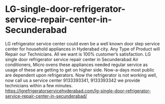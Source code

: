 # LG-single-door-refrigerator-service-repair-center-in-Secunderabad
LG refrigerator service center could even be a well known door step service center for household appliances in Hyderabad city. Any Type of Product will Repair our Technicians.  All we want is 100% customer’s satisfaction. LG single door refrigerator service repair center in Secunderabad Air conditioners, Micro ovens these appliances needed regular service as usage of these are getting to get on higher side. Now-a-days most public are dependent upon refrigerators. Now the refrigerator is not working well, now call us a service center 9133393341, 9133393342 we provide technicians within a few minutes. https://lgrefrigeratorservicehyderabad.com/lg-single-door-refrigerator-service-repair-center-in-secunderabad/
